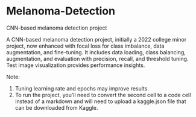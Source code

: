 # Melanoma-Detection
 CNN-based melanoma detection project

A CNN-based melanoma detection project, initially a 2022 college minor project, now enhanced with focal loss for class imbalance, data augmentation, and fine-tuning. It includes data loading, class balancing, augmentation, and evaluation with precision, recall, and threshold tuning. Test image visualization provides performance insights.

Note: 
1. Tuning learning rate and epochs may improve results.
2. To run the project, you'll need to convert the second cell to a code cell instead of a markdown and will need to upload a kaggle.json file that can be downloaded from Kaggle.
